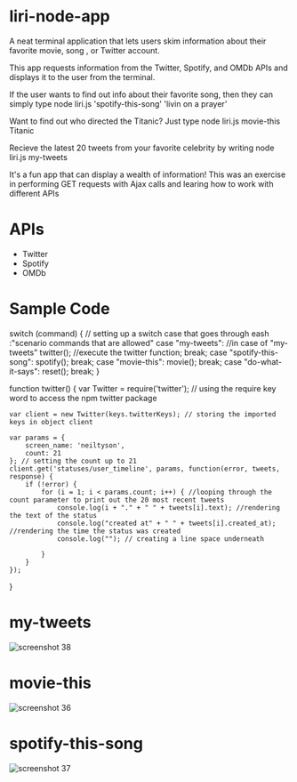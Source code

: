 # liri-node-app

A neat terminal application that lets users skim information about their favorite movie, song , or Twitter account.

This app requests information from the Twitter, Spotify, and OMDb APIs and displays it to the user from the terminal.

If the user wants to find out info about their favorite song, then they can simply type node liri.js 'spotify-this-song' 'livin on a prayer'

Want to find out who directed the Titanic? Just type node liri.js movie-this Titanic

Recieve the latest 20 tweets from your favorite celebrity by writing node liri.js my-tweets

It's a fun app that can display a wealth of information! This was an exercise in performing GET requests with Ajax calls and learing how to work with different APIs

# APIs
* Twitter
* Spotify
* OMDb

# Sample Code
switch (command) { // setting up a switch case that goes through eash :"scenario commands that are allowed"
    case "my-tweets": //in case of "my-tweets"
        twitter(); //execute the twitter function;
        break;
    case "spotify-this-song":
        spotify();
        break;
    case "movie-this":
        movie();
        break;
    case "do-what-it-says":
        reset();
        break;
}

function twitter() {
    var Twitter = require('twitter'); // using the require key word to access the npm twitter package


    var client = new Twitter(keys.twitterKeys); // storing the imported keys in object client

    var params = {
        screen_name: 'neiltyson',
        count: 21
    }; // setting the count up to 21
    client.get('statuses/user_timeline', params, function(error, tweets, response) {
        if (!error) {
            for (i = 1; i < params.count; i++) { //looping through the count parameter to print out the 20 most recent tweets
                console.log(i + "." + " " + tweets[i].text); //rendering the text of the status
                console.log("created at" + " " + tweets[i].created_at); //rendering the time the status was created
                console.log(""); // creating a line space underneath

            }
        }
    });

}


# my-tweets
![screenshot 38](https://user-images.githubusercontent.com/21977931/29149634-7c7cf8dc-7d43-11e7-8080-2075091e1940.png)

# movie-this
![screenshot 36](https://user-images.githubusercontent.com/21977931/29147289-04708908-7d34-11e7-8042-6b655ca4b647.png)

# spotify-this-song
![screenshot 37](https://user-images.githubusercontent.com/21977931/29147335-5a9770bc-7d34-11e7-94a9-b07b5c3b0a32.png)
